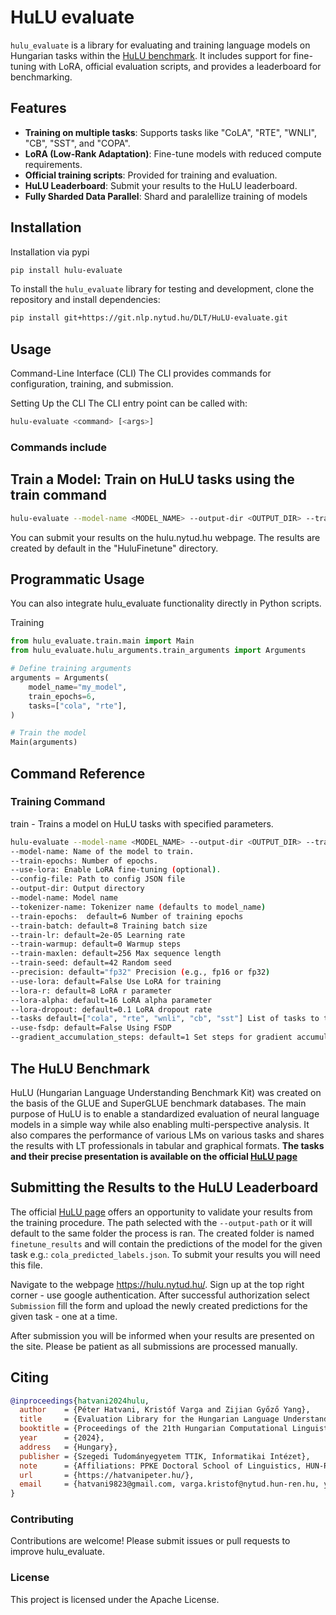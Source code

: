 # HuLU evaluate

`hulu_evaluate` is a library for evaluating and training language models on Hungarian tasks within the [HuLU benchmark](https://hulu.nytud.hu/). It includes support for fine-tuning with LoRA, official evaluation scripts, and provides a leaderboard for benchmarking.

## Features

- **Training on multiple tasks**: Supports tasks like "CoLA", "RTE", "WNLI", "CB", "SST", and "COPA".
- **LoRA (Low-Rank Adaptation)**: Fine-tune models with reduced compute requirements.
- **Official training scripts**: Provided for training and evaluation.
- **HuLU Leaderboard**: Submit your results to the HuLU leaderboard.
- **Fully Sharded Data Parallel**: Shard and paralellize training of models

## Installation

Installation via pypi

```bash
pip install hulu-evaluate
```

To install the `hulu_evaluate` library for testing and development, clone the repository and install dependencies:

```bash
pip install git+https://git.nlp.nytud.hu/DLT/HuLU-evaluate.git
```

## Usage

Command-Line Interface (CLI)
The CLI provides commands for configuration, training, and submission.

Setting Up the CLI
The CLI entry point can be called with:

```bash
hulu-evaluate <command> [<args>]
```

### Commands include

## Train a Model: Train on HuLU tasks using the train command

```bash
hulu-evaluate --model-name <MODEL_NAME> --output-dir <OUTPUT_DIR> --train-epochs 6 --train-batch 8
```

You can submit your results on the hulu.nytud.hu webpage. The results are created by default in the "HuluFinetune" directory.

## Programmatic Usage

You can also integrate hulu_evaluate functionality directly in Python scripts.

Training

```python
from hulu_evaluate.train.main import Main
from hulu_evaluate.hulu_arguments.train_arguments import Arguments

# Define training arguments
arguments = Arguments(
    model_name="my_model",
    train_epochs=6,
    tasks=["cola", "rte"],
)

# Train the model
Main(arguments)
```

## Command Reference

### Training Command

train - Trains a model on HuLU tasks with specified parameters.

```bash
hulu-evaluate --model-name <MODEL_NAME> --output-dir <OUTPUT_DIR> --train-epochs <EPOCHS>
--model-name: Name of the model to train.
--train-epochs: Number of epochs.
--use-lora: Enable LoRA fine-tuning (optional).
--config-file: Path to config JSON file
--output-dir: Output directory
--model-name: Model name
--tokenizer-name: Tokenizer name (defaults to model_name)
--train-epochs:  default=6 Number of training epochs
--train-batch: default=8 Training batch size
--train-lr: default=2e-05 Learning rate
--train-warmup: default=0 Warmup steps
--train-maxlen: default=256 Max sequence length
--train-seed: default=42 Random seed
--precision: default="fp32" Precision (e.g., fp16 or fp32)
--use-lora: default=False Use LoRA for training
--lora-r: default=8 LoRA r parameter
--lora-alpha: default=16 LoRA alpha parameter
--lora-dropout: default=0.1 LoRA dropout rate
--tasks default=["cola", "rte", "wnli", "cb", "sst"] List of tasks to train on
--use-fsdp: default=False Using FSDP
--gradient_accumulation_steps: default=1 Set steps for gradient accumulation
```

## The HuLU Benchmark

HuLU (Hungarian Language Understanding Benchmark Kit) was created on the basis of the GLUE and SuperGLUE benchmark databases. The main purpose of HuLU is to enable a standardized evaluation of neural language models in a simple way while also enabling multi-perspective analysis. It also compares the performance of various LMs on various tasks and shares the results with LT professionals in tabular and graphical formats.
**The tasks and their precise presentation is available on the official [HuLU page](https://hulu.nytud.hu/tasks)**

## Submitting the Results to the HuLU Leaderboard

The official [HuLU page](https://hulu.nytud.hu/tasks) offers an opportunity to validate your results from the training procedure.
The path selected with the `--output-path` or it will default to the same folder the process is ran.
The created folder is named `finetune_results` and will contain the predictions of the model for the given task e.g.: `cola_predicted_labels.json`. To submit your results you will need this file.

Navigate to the webpage https://hulu.nytud.hu/. Sign up at the top right corner - use google authentication. After successful authorization select `Submission` fill the form and upload the newly created predictions for the given task - one at a time.

After submission you will be informed when your results are presented on the site. Please be patient as all submissions are processed manually.

## Citing

```bibtex
@inproceedings{hatvani2024hulu,
  author    = {Péter Hatvani, Kristóf Varga and Zijian Győző Yang},
  title     = {Evaluation Library for the Hungarian Language Understanding Benchmark (HuLU)},
  booktitle = {Proceedings of the 21th Hungarian Computational Linguistics Conference},
  year      = {2024},
  address   = {Hungary},
  publisher = {Szegedi Tudományegyetem TTIK, Informatikai Intézet},
  note      = {Affiliations: PPKE Doctoral School of Linguistics, HUN-REN Hungarian Research Center for Linguistics},
  url       = {https://hatvanipeter.hu/},
  email     = {hatvani9823@gmail.com, varga.kristof@nytud.hun-ren.hu, yang.zijian.gyozo@nytud.hun-ren.hu}
}
```

### Contributing

Contributions are welcome! Please submit issues or pull requests to improve hulu_evaluate.

### License

This project is licensed under the Apache License.
